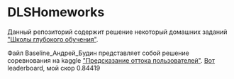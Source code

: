 # DLSHomeworks
 Данный репозиторий содержит решение некоторый домашних заданий ["Школы глубокого обучения"](https://www.dlschool.org/).
 
 Файл Baseline_Андрей_Будин представляет собой решение соревнования на kaggle ["Предсказание оттока пользователей"](https://www.kaggle.com/c/advanced-dls-fall-2020/overview). [Вот](https://www.kaggle.com/c/advanced-dls-fall-2020/leaderboard) leaderboard, мой скор 0.84419
